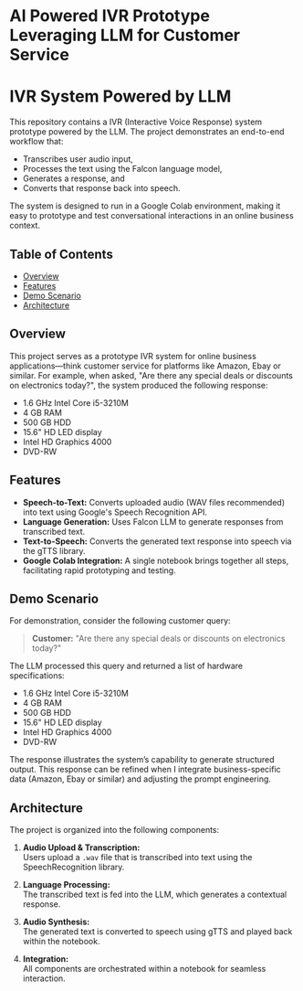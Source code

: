 # AI Powered IVR Prototype Leveraging LLM for Customer Service

# IVR System Powered by LLM

This repository contains a IVR (Interactive Voice Response) system prototype powered by the LLM. The project demonstrates an end-to-end workflow that:
- Transcribes user audio input,
- Processes the text using the Falcon language model,
- Generates a response, and
- Converts that response back into speech.

The system is designed to run in a Google Colab environment, making it easy to prototype and test conversational interactions in an online business context.

## Table of Contents

- [Overview](#overview)
- [Features](#features)
- [Demo Scenario](#demo-scenario)
- [Architecture](#architecture)


## Overview

This project serves as a prototype IVR system for online business applications—think customer service for platforms like Amazon, Ebay or similar. For example, when asked, "Are there any special deals or discounts on electronics today?", the system produced the following response:

- 1.6 GHz Intel Core i5-3210M  
- 4 GB RAM  
- 500 GB HDD  
- 15.6" HD LED display  
- Intel HD Graphics 4000  
- DVD-RW


## Features

- **Speech-to-Text:** Converts uploaded audio (WAV files recommended) into text using Google's Speech Recognition API.
- **Language Generation:** Uses Falcon LLM to generate responses from transcribed text.
- **Text-to-Speech:** Converts the generated text response into speech via the gTTS library.
- **Google Colab Integration:** A single notebook brings together all steps, facilitating rapid prototyping and testing.

## Demo Scenario

For demonstration, consider the following customer query:
> **Customer:** "Are there any special deals or discounts on electronics today?"

The LLM processed this query and returned a list of hardware specifications:
- 1.6 GHz Intel Core i5-3210M  
- 4 GB RAM  
- 500 GB HDD  
- 15.6" HD LED display  
- Intel HD Graphics 4000  
- DVD-RW  

The response illustrates the system’s capability to generate structured output. This response can be refined when I integrate business-specific data (Amazon, Ebay or similar) and adjusting the prompt engineering.

## Architecture

The project is organized into the following components:

1. **Audio Upload & Transcription:**  
   Users upload a `.wav` file that is transcribed into text using the SpeechRecognition library.

2. **Language Processing:**  
   The transcribed text is fed into the LLM, which generates a contextual response.

3. **Audio Synthesis:**  
   The generated text is converted to speech using gTTS and played back within the notebook.

4. **Integration:**  
   All components are orchestrated within a notebook for seamless interaction.


